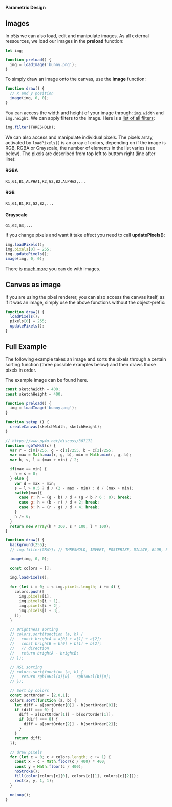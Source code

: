 **Parametric Design**

## Images

In p5js we can also load, edit and manipulate images. As all external ressources, we load our images in the **preload** function:

```js
let img;

function preload() {
  img = loadImage('bunny.png');
}
```

To simply draw an image onto the canvas, use the **image** function:

```js
function draw() {
  // x and y position
  image(img, 0, 0);
}
```

You can access the width and height of your image through: `img.width` and `img.height`. We can apply filters to the image. Here is a [list of all filters](https://p5js.org/reference/#/p5.Image/filter):

```js
img.filter(THRESHOLD);
```

We can also access and manipulate individual pixels. The pixels array, activated by `loadPixels()` is an array of colors, depending on if the image is RGB, RGBA or Grayscale, the number of elements in the list varies (see below). The pixels are described from top left to buttom right (line after line):

#### RGBA
```
R1,G1,B1,ALPHA1,R2,G2,B2,ALPHA2,...
```

#### RGB
```
R1,G1,B1,R2,G2,B2,...
```

#### Grayscale
```
G1,G2,G3,...
```

If you change pixels and want it take effect you need to call **updatePixels()**:

```js
img.loadPixels();
img.pixels[0] = 255;
img.updatePixels();
image(img, 0, 0);
```
There is [much more](https://p5js.org/reference/#/p5.Image) you can do with images.

## Canvas as image

If you are using the pixel renderer, you can also access the canvas itself, as if it was an image, simply use the above functions without the object-prefix:

```js
function draw() {
  loadPixels();
  pixels[0] = 255;
  updatePixels();
}
```

## Full Example

The following example takes an image and sorts the pixels through a certain sorting function (three possible examples below) and then draws those pixels in order.

The example image can be found here.

```js
const sketchWidth = 400;
const sketchHeight = 400;

function preload() {
  img = loadImage('bunny.png');
}

function setup () {
  createCanvas(sketchWidth, sketchHeight);
}

// https://www.py4u.net/discuss/307172
function rgbToHsl(c) {
  var r = c[0]/255, g = c[1]/255, b = c[2]/255;
  var max = Math.max(r, g, b), min = Math.min(r, g, b);
  var h, s, l = (max + min) / 2;

  if(max == min) {
    h = s = 0;
  } else {
    var d = max - min;
    s = l > 0.5 ? d / (2 - max - min) : d / (max + min);
    switch(max){
      case r: h = (g - b) / d + (g < b ? 6 : 0); break;
      case g: h = (b - r) / d + 2; break;
      case b: h = (r - g) / d + 4; break;
    }
    h /= 6;
  }
  return new Array(h * 360, s * 100, l * 100);
}

function draw() {
  background(255);
  // img.filter(GRAY); // THRESHOLD, INVERT, POSTERIZE, DILATE, BLUR, ERODE

  image(img, 0, 0);

  const colors = [];

  img.loadPixels();
  
  for (let i = 0; i < img.pixels.length; i += 4) {
    colors.push([
      img.pixels[i],
      img.pixels[i + 1],
      img.pixels[i + 2],
      img.pixels[i + 3],
    ]);
  }

  // Brightness sorting
  // colors.sort(function (a, b) {
  //   const brightA = a[0] + a[1] + a[2];
  //   const brightB = b[0] + b[1] + b[2];
  //   // direction
  //   return brightA - brightB;
  // });

  // HSL sorting
  // colors.sort(function (a, b) {
  //   return rgbToHsl(a)[0] - rgbToHsl(b)[0];
  // });

  // Sort by colors
  const sortOrder = [2,0,1];
  colors.sort(function (a, b) {
    let diff = a[sortOrder[0]] - b[sortOrder[0]];
    if (diff === 0) {
      diff = a[sortOrder[1]] - b[sortOrder[1]];
      if (diff === 0) {
        diff = a[sortOrder[2]] - b[sortOrder[2]];
      }
    }
    return diff;
  });

  // draw pixels
  for (let c = 0; c < colors.length; c += 1) {
    const x = c - Math.floor(c / 400) * 400;
    const y = Math.floor(c / 400);
    noStroke();
    fill(color(colors[c][0], colors[c][1], colors[c][2]));
    rect(x, y, 1, 1);
  }

  noLoop();
}
```